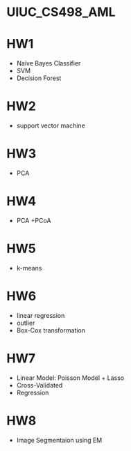 # UIUC_CS498_AML

# HW1
- Naive Bayes Classifier
- SVM
- Decision Forest

# HW2
- support vector machine

# HW3
- PCA

# HW4
- PCA +PCoA 

# HW5 
- k-means 

# HW6
- linear regression
- outlier
- Box-Cox transformation

# HW7
- Linear Model: Poisson Model + Lasso
- Cross-Validated
- Regression

# HW8
- Image Segmentaion using EM
